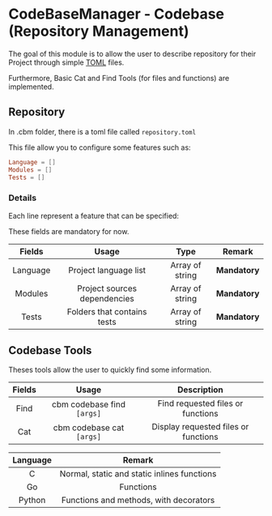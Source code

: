 # CodeBaseManager - Codebase (Repository Management)

The goal of this module is to allow the user to describe repository for their Project through simple [TOML](https://github.com/toml-lang/toml) files.

Furthermore, Basic Cat and Find Tools (for files and functions) are implemented.

## Repository
In .cbm folder, there is a toml file called `repository.toml`

This file allow you to configure some features such as:
```TOML
Language = []
Modules = []
Tests = []
``` 

### Details
Each line represent a feature that can be specified:

These fields are mandatory for now.

|  Fields   |           Usage               |      Type         | Remark        |
|:---------:|:-----------------------------:|:-----------------:|---------------|
| Language  | Project language list         | Array of string   | **Mandatory** |
| Modules   | Project sources dependencies  | Array of string   | **Mandatory** |
| Tests     | Folders that contains tests   | Array of string   | **Mandatory** |


## Codebase Tools

Theses tools allow the user to quickly find some information.

| Fields    | Usage                         | Description                               |
|:---------:|:-----------------------------:|:-----------------------------------------:|
| Find      | cbm codebase find `[args]`    | Find requested files or functions         |
| Cat       | cbm codebase cat `[args]`     | Display requested files or functions      |


| Language      | Remark                                        |
|:-------------:|:---------------------------------------------:|
| C             | Normal, static and static inlines functions   |
| Go            | Functions                                     |
| Python        | Functions and methods, with decorators        |
